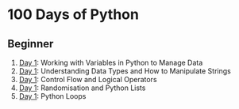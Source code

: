 # 100 Days of Python

## Beginner
1. [Day 1](./day01): Working with Variables in Python to Manage Data
2. [Day 1](./day02): Understanding Data Types and How to Manipulate Strings
3. [Day 1](./day03): Control Flow and Logical Operators
4. [Day 1](./day04): Randomisation and Python Lists
5. [Day 1](./day05): Python Loops
